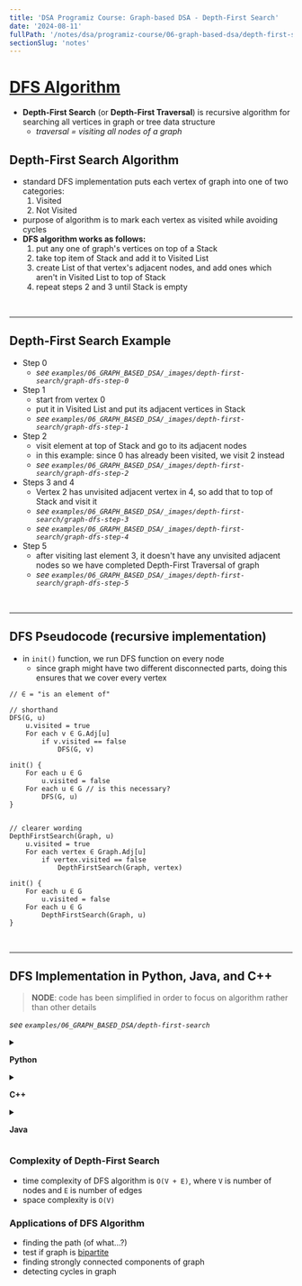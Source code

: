 ```yaml
---
title: 'DSA Programiz Course: Graph-based DSA - Depth-First Search'
date: '2024-08-11'
fullPath: '/notes/dsa/programiz-course/06-graph-based-dsa/depth-first-search'
sectionSlug: 'notes'
---
```


# [DFS Algorithm](https://www.programiz.com/dsa/graph-dfs)

- **Depth-First Search** (or **Depth-First Traversal**) is recursive algorithm for searching all vertices in graph or tree data structure
    - _traversal = visiting all nodes of a graph_

## Depth-First Search Algorithm

- standard DFS implementation puts each vertex of graph into one of two categories:
    1. Visited
    2. Not Visited
- purpose of algorithm is to mark each vertex as visited while avoiding cycles
- **DFS algorithm works as follows:**
    1. put any one of graph's vertices on top of a Stack
    2. take top item of Stack and add it to Visited List
    3. create List of that vertex's adjacent nodes, and add ones which aren't in Visited List to top of Stack
    4. repeat steps 2 and 3 until Stack is empty

<br/>

---

## Depth-First Search Example

- Step 0
    - _see `examples/06_GRAPH_BASED_DSA/_images/depth-first-search/graph-dfs-step-0`_
- Step 1
    - start from vertex 0
    - put it in Visited List and put its adjacent vertices in Stack
    - _see `examples/06_GRAPH_BASED_DSA/_images/depth-first-search/graph-dfs-step-1`_
- Step 2
    - visit element at top of Stack and go to its adjacent nodes
    - in this example: since 0 has already been visited, we visit 2 instead
    - _see `examples/06_GRAPH_BASED_DSA/_images/depth-first-search/graph-dfs-step-2`_
- Steps 3 and 4
    - Vertex 2 has unvisited adjacent vertex in 4, so add that to top of Stack and visit it
    - _see `examples/06_GRAPH_BASED_DSA/_images/depth-first-search/graph-dfs-step-3`_
    - _see `examples/06_GRAPH_BASED_DSA/_images/depth-first-search/graph-dfs-step-4`_
- Step 5
    - after visiting last element 3, it doesn't have any unvisited adjacent nodes so we have completed Depth-First Traversal of graph
    - _see `examples/06_GRAPH_BASED_DSA/_images/depth-first-search/graph-dfs-step-5`_

<br/>

---

## DFS Pseudocode (recursive implementation)

- in `init()` function, we run DFS function on every node
    - since graph might have two different disconnected parts, doing this ensures that we cover every vertex

```
// ∈ = "is an element of"

// shorthand
DFS(G, u)
    u.visited = true
    For each v ∈ G.Adj[u]
        if v.visited == false
            DFS(G, v)

init() {
    For each u ∈ G
        u.visited = false
    For each u ∈ G // is this necessary?
        DFS(G, u)
}


// clearer wording
DepthFirstSearch(Graph, u)
    u.visited = true
    For each vertex ∈ Graph.Adj[u]
        if vertex.visited == false
            DepthFirstSearch(Graph, vertex)

init() {
    For each u ∈ G
        u.visited = false
    For each u ∈ G
        DepthFirstSearch(Graph, u)
}
```

<br/>

---

## DFS Implementation in Python, Java, and C++

> **NODE**: code has been simplified in order to focus on algorithm rather than other details

_see `examples/06_GRAPH_BASED_DSA/depth-first-search`_

<details>

<summary>

**Python**

</summary>

```python
def depth_first_search(graph, start, visited=None):
        if visited is None:
            visited = set()
        visited.add(start)

        print(start)

        for next in graph[start] - visited:
            depth_first_search(graph, next, visited)
        return visited


graph = {
    '0': set(['1', '2']),
    '1': set(['0', '3', '4']),
    '2': set(['0']),
    '3': set(['1']),
    '4': set(['2', '3']),
}

depth_first_search(graph, '0')

```

</details>

<details>

<summary>

**C++**

</summary>

```cpp
#include <iostream>
#include <list>
using namespace std;

class Graph {
  int numVertices;
  list<int> *adjLists;
  bool *visited;

   public:
  Graph(int V);
  void addEdge(int src, int dest);
  void DFS(int vertex);
};

// Initialize graph
Graph::Graph(int vertices) {
  numVertices = vertices;
  adjLists = new list<int>[vertices];
  visited = new bool[vertices];
}

// Add edges
void Graph::addEdge(int src, int dest) {
  adjLists[src].push_front(dest);
}

// DFS algorithm
void Graph::DFS(int vertex) {
  visited[vertex] = true;
  list<int> adjList = adjLists[vertex];

  cout << vertex << " ";

  list<int>::iterator i;
  for (i = adjList.begin(); i != adjList.end(); ++i)
    if (!visited[*i])
      DFS(*i);
}

int main() {
  Graph g(4);
  g.addEdge(0, 1);
  g.addEdge(0, 2);
  g.addEdge(1, 2);
  g.addEdge(2, 3);

  g.DFS(2);

  return 0;
}

```

</details>

<details>

<summary>

**Java**

</summary>

```java
import java.util.*;

class Graph {
    private LinkedList<Integer> adjLists[];
    private boolean visited[];

    // Graph creation
    Graph(int vertices) {
        adjLists = new LinkedList[vertices];
        visited = new boolean[vertices];

        for (int i = 0; i < vertices; i++) {
            adjLists[i] = new LinkedList<Integer>();
        }
    }

    // Add edges
    void addEdge(int src, int dest) {
        adjLists[src].add(dest);
    }

    // DFS Algorithm
    void depthFirstSearch(int vertex) {
        visited[vertex] = true;
        System.out.print(vertex + " ");

        Iterator<Integer> iterator = adjLists[vertex].listIterator();
        while (iterator.hasNex()) {
            int adjacent = iterator.next();
            if (!visited[adjacent]) {
                depthFirstSearch(adjacent);
            }
        }
    }

    public static void main(String args[]) {
        Graph g = new Graph(4);

        g.addEdge(0, 1);
        g.addEdge(0, 2);
        g.addEdge(1, 2);
        g.addEdge(2, 3);

        System.out.println("Following is Depth First Traversal for 2");

        g.depthFirstSearch(2);
    }
}

```

</details>

### Complexity of Depth-First Search

- time complexity of DFS algorithm is `O(V + E)`, where `V` is number of nodes and `E` is number of edges
- space complexity is `O(V)`

### Applications of DFS Algorithm

- finding the path (of what...?)
- test if graph is [bipartite](https://mathworld.wolfram.com/BipartiteGraph.html#:~:text=A%20bipartite%20graph%2C%20also%20called,the%20same%20set%20are%20adjacent.)
- finding strongly connected components of graph
- detecting cycles in graph
